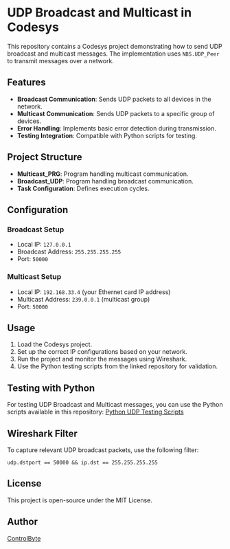 # UDP Broadcast and Multicast in Codesys

This repository contains a Codesys project demonstrating how to send UDP broadcast and multicast messages. The implementation uses `NBS.UDP_Peer` to transmit messages over a network.

## Features

- **Broadcast Communication**: Sends UDP packets to all devices in the network.
- **Multicast Communication**: Sends UDP packets to a specific group of devices.
- **Error Handling**: Implements basic error detection during transmission.
- **Testing Integration**: Compatible with Python scripts for testing.

## Project Structure

- **Multicast\_PRG**: Program handling multicast communication.
- **Broadcast\_UDP**: Program handling broadcast communication.
- **Task Configuration**: Defines execution cycles.

## Configuration

### Broadcast Setup

- Local IP: `127.0.0.1`
- Broadcast Address: `255.255.255.255`
- Port: `50000`

### Multicast Setup

- Local IP: `192.168.33.4` (your Ethernet card IP address)
- Multicast Address: `239.0.0.1` (multicast group)
- Port: `50000`

## Usage

1. Load the Codesys project.
2. Set up the correct IP configurations based on your network.
3. Run the project and monitor the messages using Wireshark.
4. Use the Python testing scripts from the linked repository for validation.

## Testing with Python

For testing UDP Broadcast and Multicast messages, you can use the Python scripts available in this repository:
[Python UDP Testing Scripts](https://github.com/controlbytePL/Broadcast-multicast-python-testing-with-Codesys)

## Wireshark Filter

To capture relevant UDP broadcast packets, use the following filter:

```plaintext
udp.dstport == 50000 && ip.dst == 255.255.255.255
```

## License

This project is open-source under the MIT License.

## Author

[ControlByte](https://github.com/controlbytePL)

